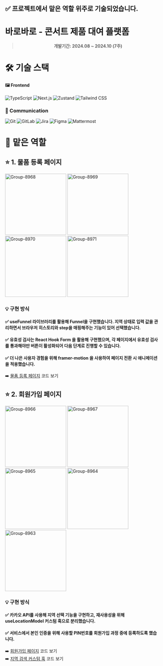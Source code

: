 ## ✅ 프로젝트에서 맡은 역할 위주로 기술되었습니다.

# 바로바로 - 콘서트 제품 대여 플랫폼

<div align="center">

> **개발기간: 2024.08 ~ 2024.10 (7주)**

</div>

# 🛠️ 기술 스택

#### 🖼️ Frontend

![TypeScript](https://img.shields.io/badge/TypeScript-3178C6?style=for-the-badge&logo=typescript&logoColor=white)
![Next.js](https://img.shields.io/badge/Next.js-000000?style=for-the-badge&logo=next.js&logoColor=white)
![Zustand](https://img.shields.io/badge/Zustand-000000?style=for-the-badge&logo=react&logoColor=white)
![Tailwind CSS](https://img.shields.io/badge/Tailwind_CSS-38B2AC?style=for-the-badge&logo=tailwind-css&logoColor=white)

### 🤝 Communication

![Git](https://img.shields.io/badge/Git-F05032?style=for-the-badge&logo=git&logoColor=white)
![GitLab](https://img.shields.io/badge/GitLab-FCA121?style=for-the-badge&logo=gitlab&logoColor=white)
![Jira](https://img.shields.io/badge/Jira-0052CC?style=for-the-badge&logo=jira&logoColor=white)
![Figma](https://img.shields.io/badge/Figma-F24E1E?style=for-the-badge&logo=figma&logoColor=white)
![Mattermost](https://img.shields.io/badge/Mattermost-0058CC?style=for-the-badge&logo=mattermost&logoColor=white)

# 💪 맡은 역할

## ⭐️ 1. 물품 등록 페이지

<p>
<img width="200px" src="https://i.postimg.cc/TwBj2rLB/Group-8968.png" alt="Group-8968"/>
<img width="200px" src="https://i.postimg.cc/hjXbqCj9/Group-8969.png" alt="Group-8969"/>
<img width="200px" src="https://i.postimg.cc/KYvD0chp/Group-8970.png" alt="Group-8970"/>
<img width="200px" src="https://i.postimg.cc/7LsMdvxH/Group-8971.png" alt="Group-8971"/>
</p>

### 💡 구현 방식

#### ✅ useFunnel 라이브러리를 활용해 Funnel을 구현했습니다. 지역 상태로 입력 값을 관리하면서 브라우저 히스토리와 step을 매핑해주는 기능이 있어 선택했습니다.

#### ✅ 유효성 검사는 React Hook Form 을 활용해 구현했으며, 각 페이지에서 유효성 검사를 통과해야만 버튼이 활성화되어 다음 단계로 진행할 수 있습니다.

#### ✅ 더 나은 사용자 경험을 위해 framer-motion 을 사용하여 페이지 전환 시 애니메이션을 적용했습니다.

➡️ [물품 등록 페이지](https://github.com/mung96/barobaro/blob/develop-fe/frontend/src/components/post/PostFunnel.tsx) 코드 보기

## ⭐️ 2. 회원가입 페이지

<p>
<img width="200px" src="https://i.postimg.cc/0yCCGMFJ/Group-8966.png" alt="Group-8966"/>
<img width="200px" src="https://i.postimg.cc/3rynMw4P/Group-8967.png" alt="Group-8967"/>
<img width="200px" src="https://i.postimg.cc/3xhBDCST/Group-8965.png" alt="Group-8965"/>
<img width="200px"  src="https://i.postimg.cc/fW65MhYk/Group-8964.png" alt="Group-8964"/>
<img width="200px" src="https://i.postimg.cc/vHfhBSvh/Group-8963.png" alt="Group-8963"/>
</p>

### 💡 구현 방식

#### ✅ 카카오 API를 사용해 지역 선택 기능을 구현하고, 재사용성을 위해 useLocationModel 커스텀 훅으로 분리했습니다.

#### ✅ 서비스에서 본인 인증을 위해 사용할 PIN번호를 회원가입 과정 중에 등록하도록 했습니다.

➡️ [회원가입 페이지](https://github.com/mung96/barobaro/blob/develop-fe/frontend/src/components/signup/SignUpFunnel.tsx) 코드 보기  
➡️ [지역 검색 커스텀 훅](https://github.com/mung96/barobaro/blob/develop-fe/frontend/src/hooks/shared/useLocationModel.ts) 코드 보기
